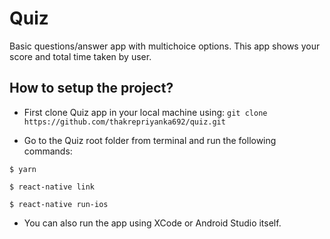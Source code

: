 # Quiz

Basic questions/answer app with multichoice options. This app shows your score and total time taken by user.


## How to setup the project?

- First clone Quiz app in your local machine using:
`git clone https://github.com/thakrepriyanka692/quiz.git`

- Go to the Quiz root folder from terminal and run the following commands:

`$ yarn`

`$ react-native link`

`$ react-native run-ios`

- You can also run the app using XCode or Android Studio itself.



